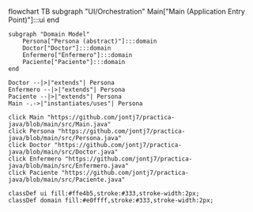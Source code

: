 flowchart TB
    subgraph "UI/Orchestration"
        Main["Main (Application Entry Point)"]:::ui
    end

    subgraph "Domain Model"
        Persona["Persona (abstract)"]:::domain
        Doctor["Doctor"]:::domain
        Enfermero["Enfermero"]:::domain
        Paciente["Paciente"]:::domain
    end

    Doctor --|>|"extends"| Persona
    Enfermero --|>|"extends"| Persona
    Paciente --|>|"extends"| Persona
    Main -.->|"instantiates/uses"| Persona

    click Main "https://github.com/jontj7/practica-java/blob/main/src/Main.java"
    click Persona "https://github.com/jontj7/practica-java/blob/main/src/Persona.java"
    click Doctor "https://github.com/jontj7/practica-java/blob/main/src/Doctor.java"
    click Enfermero "https://github.com/jontj7/practica-java/blob/main/src/Enfermero.java"
    click Paciente "https://github.com/jontj7/practica-java/blob/main/src/Paciente.java"

    classDef ui fill:#ffe4b5,stroke:#333,stroke-width:2px;
    classDef domain fill:#e0ffff,stroke:#333,stroke-width:2px;
